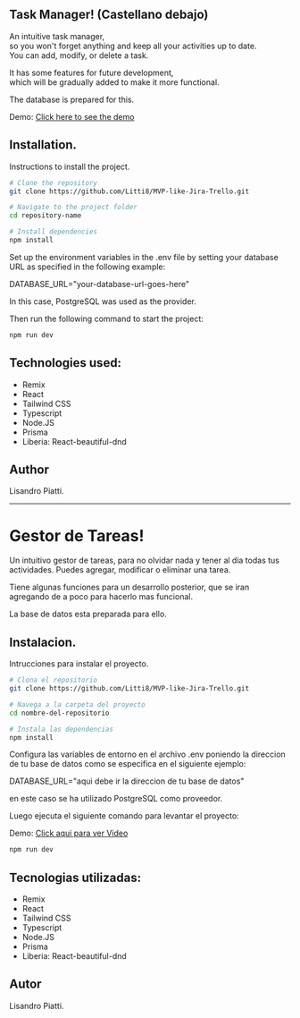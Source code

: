 ## Task Manager! (Castellano debajo)

An intuitive task manager,  
so you won't forget anything and keep all your activities up to date.  
You can add, modify, or delete a task.

It has some features for future development,  
which will be gradually added to make it more functional.

The database is prepared for this.

Demo: [Click here to see the demo](https://www.youtube.com/watch?v=j01vNLmc5OY)

## Installation.

Instructions to install the project.

```sh
# Clone the repository
git clone https://github.com/Litti8/MVP-like-Jira-Trello.git

# Navigate to the project folder
cd repository-name

# Install dependencies
npm install

```

Set up the environment variables in the .env file
by setting your database URL as specified in the following example:

DATABASE_URL="your-database-url-goes-here"

In this case, PostgreSQL was used as the provider.

Then run the following command to start the project:

```sh
npm run dev
```

## Technologies used:

- Remix
- React
- Tailwind CSS
- Typescript
- Node.JS
- Prisma
- Liberia: React-beautiful-dnd

## Author

Lisandro Piatti.

---

# Gestor de Tareas!

Un intuitivo gestor de tareas,
para no olvidar nada y tener al dia todas tus actividades.
Puedes agregar, modificar o eliminar una tarea.

Tiene algunas funciones para un desarrollo posterior,
que se iran agregando de a poco para hacerlo mas funcional.

La base de datos esta preparada para ello.

## Instalacion.

Intrucciones para instalar el proyecto.

```sh
# Clona el repositorio
git clone https://github.com/Litti8/MVP-like-Jira-Trello.git

# Navega a la carpeta del proyecto
cd nombre-del-repositorio

# Instala las dependencias
npm install
```

Configura las variables de entorno en el archivo .env
poniendo la direccion de tu base de datos
como se especifica en el siguiente ejemplo:

DATABASE_URL="aqui debe ir la direccion de tu base de datos"

en este caso se ha utilizado PostgreSQL como proveedor.

Luego ejecuta el siguiente comando para levantar el proyecto:

Demo: [Click aqui para ver Video](https://www.youtube.com/watch?v=j01vNLmc5OY)

```sh
npm run dev
```

## Tecnologias utilizadas:

- Remix
- React
- Tailwind CSS
- Typescript
- Node.JS
- Prisma
- Liberia: React-beautiful-dnd

## Autor

Lisandro Piatti.

